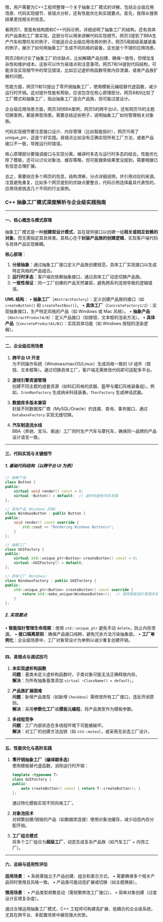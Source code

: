 嗯，用户需要为C++工程师整理一个关于抽象工厂模式的详解，包括企业级应用场景、代码实现细节、易错点分析，还有性能优化和实践要点。首先，我得从搜索结果里找相关的信息。

看网页1，里面有结构图和C++代码示例，详细说明了抽象工厂的结构，还有具体的产品类和工厂类实现。这部分可以用来讲解代码实现细节。网页3提到了BBA生产汽车和摩托车的例子，可能适合企业级应用场景的例子。网页5用超级英雄装备的例子，展示了如何用抽象工厂生成不同风格的装备，这也是个不错的应用场景。

网页2和6讨论了抽象工厂的优缺点，比如解耦产品创建、确保一致性，但增加复杂性和维护成本。这些可以作为易错点和注意事项。网页7和14提到代码结构，可能涉及实现细节中的常见错误，比如忘记虚析构函数导致内存泄漏，或者产品族扩展的问题。

性能方面，网页11和12提出了零开销抽象工厂，使用模板元编程替代虚函数，减少运行时开销。这对提升性能有帮助，应该包含在核心原理部分。网页8和9比较了工厂模式和抽象工厂，指出抽象工厂适合产品族，但可能过度设计。

企业级应用场景方面，网页3的BBA案例，网页5的跨平台UI，还有网页15的主题切换案例，都是典型场景。需要总结这些例子，说明抽象工厂如何管理相关对象族。

代码实现细节要注意接口设计、内存管理（比如智能指针），网页15用了unique_ptr，这是个好实践。易错点比如没有正确实现所有工厂方法，或者产品接口不一致，导致运行时错误。

核心原理部分要强调接口与实现分离，编译时多态与运行时多态的结合。性能优化除了模板，还可以讨论对象池、缓存策略，但可能搜索结果里没提到，需要根据已有信息合理扩展。

总之，需要综合多个网页的信息，结构清晰，分点详细说明，并引用对应的来源。注意避免重复，比如多个网页提到的优缺点要整合，代码示例选择最具代表性的，应用场景挑选几个不同的行业案例。




### C++ 抽象工厂模式深度解析与企业级实践指南

---

#### 一、核心概念与模式原理
抽象工厂模式是一种**创建型设计模式**，旨在提供接口以创建一组**相关或相互依赖的对象**，而无需指定其具体类。其核心在于**封装产品族的创建逻辑**，实现客户端代码与具体产品实现解耦。

**核心原理**：
1. **分层抽象**：通过抽象工厂接口定义产品族创建规范，具体工厂实现接口以生成特定风格的产品组合。
2. **运行时多态**：客户端仅依赖抽象接口，通过具体工厂动态切换产品族。
3. **一致性保证**：同一工厂创建的产品天然兼容，避免跨系列混用导致的逻辑错误。

**UML 结构**：
• **抽象工厂**（`AbstractFactory`）：定义创建产品族的接口（如 `createButton()` 和 `createTextBox()`）。
• **具体工厂**（`ConcreteFactory1/2`）：实现抽象接口，生产特定风格的产品（如 Windows 或 Mac 风格）。
• **抽象产品**（`AbstractProductA/B`）：定义产品接口（如按钮、文本框的渲染方法）。
• **具体产品**（`ConcreteProductA1/B1`）：实现具体功能（如 Windows 按钮的渲染逻辑）。

---

#### 二、企业级应用场景
1. **跨平台 UI 开发**  
   为不同操作系统（Windows/macOS/Linux）生成风格一致的 UI 组件（按钮、文本框等）。通过切换具体工厂，客户端无需修改代码即可适配多平台。

2. **游戏引擎资源管理**  
   创建不同主题的成套资源（如科幻风格的武器、盔甲与魔幻风格装备组）。例如，`IronManFactory` 生成纳米科技装备，`ThorFactory` 生成神话武器。

3. **数据库多版本兼容**  
   封装不同数据库厂商（MySQL/Oracle）的连接、查询、事务接口，通过 `DatabaseFactory` 实现无缝切换。

4. **汽车制造流水线**  
   BBA（奔驰、宝马、奥迪）工厂同时生产汽车与摩托车，确保同一品牌的产品设计语言一致。

---

#### 三、代码实现与关键细节
##### 1. 基础代码结构（以跨平台 UI 为例）
```cpp
// 抽象产品
class Button {
public:
    virtual void render() const = 0;
    virtual ~Button() = default;  // 虚析构避免内存泄漏
};

// 具体产品（Windows 风格）
class WindowsButton : public Button {
public:
    void render() const override { 
        std::cout << "Rendering Windows Button\n"; 
    }
};

// 抽象工厂
class GUIFactory {
public:
    virtual std::unique_ptr<Button> createButton() const = 0;
    virtual ~GUIFactory() = default;
};

// 具体工厂（Windows）
class WindowsFactory : public GUIFactory {
public:
    std::unique_ptr<Button> createButton() const override {
        return std::make_unique<WindowsButton>();  // 使用智能指针管理资源
    }
};
```

##### 2. 实现要点
• **智能指针管理生命周期**：使用 `std::unique_ptr` 避免手动 `delete`，防止内存泄漏。
• **接口隔离原则**：确保产品接口纯粹，避免冗余方法污染抽象层。
• **工厂单例化**：企业级场景中，工厂对象常设计为单例以减少重复创建开销。

---

#### 四、易错点与调试技巧
1. **未实现虚析构函数**  
   **问题**：基类未定义虚析构函数时，子类对象可能无法正确释放内存。  
   **解决**：为所有抽象基类添加 `virtual ~ClassName() = default;`。

2. **产品族扩展困难**  
   **问题**：新增产品类型（如新增 `Checkbox`）需修改所有工厂接口，违反开闭原则。  
   **解决**：采用**参数化工厂**或**模板元编程**，将产品类型作为模板参数。

3. **多线程竞争**  
   **问题**：工厂内部状态在多线程环境下可能被破坏。  
   **解决**：对工厂的创建方法加锁（如 `std::mutex`），或采用无状态工厂设计。

---

#### 五、性能优化与高阶实践
1. **零开销抽象工厂（编译期多态）**  
   使用模板替代虚函数，消除运行时开销：
   ```cpp
   template <typename T>
   class GUIFactory {
   public:
       auto createButton() const { return T::createButton(); }
   };
   ```
   通过特化模板实现不同风格工厂。

2. **对象池技术**  
   对频繁创建/销毁的产品（如数据库连接）使用对象池缓存，减少动态内存分配开销。

3. **工厂组合模式**  
   将多个工厂组合为**超级工厂**，动态生成复杂产品族（如汽车工厂 + 内饰工厂）。

---

#### 六、总结与适用性评估
**适用场景**：
• 系统需独立于产品创建、组合和表示方式。
• 需要确保多个相关产品同时使用且风格一致。
• 产品族可能动态扩展或切换（如主题换肤）。

**慎用场景**：
• 产品类型频繁变动（需频繁修改工厂接口）。
• 简单对象创建（过度设计反增复杂度）。

通过合理运用抽象工厂模式，C++ 工程师可构建高扩展、低耦合的企业级系统，尤其在跨平台、多配置场景中展现强大优势。